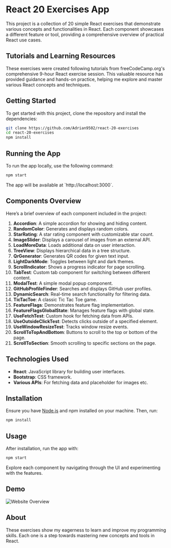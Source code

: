 # React 20 Exercises App

This project is a collection of 20 simple React exercises that demonstrate various concepts and functionalities in React. Each component showcases a different feature or tool, providing a comprehensive overview of practical React use cases.

## Tutorials and Learning Resources

These exercises were created following tutorials from freeCodeCamp.org's comprehensive 9-hour React exercise session. This valuable resource has provided guidance and hands-on practice, helping me explore and master various React concepts and techniques.

## Getting Started

To get started with this project, clone the repository and install the dependencies:

```bash
git clone https://github.com/Adrian9502/react-20-exercises
cd react-20-exercises
npm install
```

## Running the App

To run the app locally, use the following command:

```bash
npm start
```

The app will be available at \`http://localhost:3000\`.

## Components Overview

Here’s a brief overview of each component included in the project:

1. **Accordion**: A simple accordion for showing and hiding content.
2. **RandomColor**: Generates and displays random colors.
3. **StarRating**: A star rating component with customizable star count.
4. **ImageSlider**: Displays a carousel of images from an external API.
5. **LoadMoreData**: Loads additional data on user interaction.
6. **TreeView**: Displays hierarchical data in a tree structure.
7. **QrGenerator**: Generates QR codes for given text input.
8. **LightDarkMode**: Toggles between light and dark themes.
9. **ScrollIndicator**: Shows a progress indicator for page scrolling.
10. **TabTest**: Custom tab component for switching between different content.
11. **ModalTest**: A simple modal popup component.
12. **GitHubProfileFinder**: Searches and displays GitHub user profiles.
13. **DynamicSearch**: Real-time search functionality for filtering data.
14. **TicTacToe**: A classic Tic Tac Toe game.
15. **FeatureFlags**: Demonstrates feature flag implementation.
16. **FeatureFlagsGlobalState**: Manages feature flags with global state.
17. **UseFetchTest**: Custom hook for fetching data from APIs.
18. **UseOutsideClickTest**: Detects clicks outside of a specified element.
19. **UseWindowResizeTest**: Tracks window resize events.
20. **ScrollToTopAndBottom**: Buttons to scroll to the top or bottom of the page.
21. **ScrollToSection**: Smooth scrolling to specific sections on the page.

## Technologies Used

- **React**: JavaScript library for building user interfaces.
- **Bootstrap**: CSS framework.
- **Various APIs**: For fetching data and placeholder for images etc.

## Installation

Ensure you have [Node.js](https://nodejs.org/) and npm installed on your machine. Then, run:

```bash
npm install
```

## Usage

After installation, run the app with:

```bash
npm start
```

Explore each component by navigating through the UI and experimenting with the features.

## Demo
![Website Overview](./overview.gif)

## About

These exercises show my eagerness to learn and improve my programming skills. Each one is a step towards mastering new concepts and tools in React.
